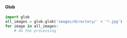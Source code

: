 #### Glob
```python
import glob
all_images = glob.glob('images/directory/' + '*.jpg')
for image in all_images:
	# do the processing
```
